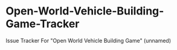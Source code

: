 # Open-World-Vehicle-Building-Game-Tracker
Issue Tracker For "Open World Vehicle Building Game" (unnamed)
